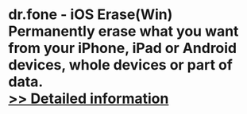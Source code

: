 # dr.fone - iOS Erase(Win)<br />Permanently erase what you want from your iPhone, iPad or Android devices, whole devices or part of data.<br />[>> Detailed information](https://secure.shareit.com/shareit/product.html?productid=300947728&affiliateid=200057808)